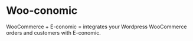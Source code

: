 # Woo-conomic
WooCommerce + E-conomic = integrates your Wordpress WooCommerce orders and customers with E-conomic.
